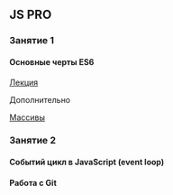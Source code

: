 <h2>JS PRO</h2>
<h3>Занятие 1</h3>
<h4>Основные черты ES6</h4>
<a href="https://docs.google.com/presentation/d/1EeHiktMhRz8M5ZPfqMvYdmd-qq9O1vmW/edit?usp=sharing&ouid=114223714448457525173&rtpof=true&sd=true">Лекция</a>
<p>Дополнительно</p>
<a href=https://docs.google.com/presentation/d/1y21mwF7IN_R6VSpDWC4yW87PAOfpB_-J/edit?usp=sharing&ouid=114223714448457525173&rtpof=true&sd=true>Массивы</a>

<h3>Занятие 2</h3>
<h4>Событий цикл в JavaScript (event loop)</h4>
<h4>Работа с Git</h4>








